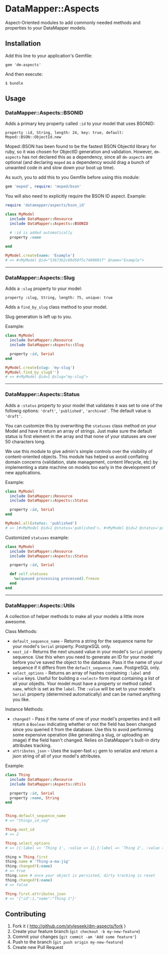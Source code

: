 # DataMapper::Aspects

Aspect-Oriented modules to add commonly needed methods and properties to your DataMapper models.

## Installation

Add this line to your application's Gemfile:

    gem 'dm-aspects'

And then execute:

    $ bundle

## Usage

### DataMapper::Aspects::BSONID

Adds a primary key property called `:id` to your model that uses BSONID:

    property :id, String, length: 24, key: true, default: Moped::BSON::ObjectId.new

Moped::BSON has been found to be the fastest BSON ObjectId library for ruby, so it
was chosen for ObjectID generation and validation. However, `dm-aspects` has not declared
this as a dependency, since all `dm-aspects` are optional (and declaring `moped` as a
dependency would drag a bunch of unwanted code in and slow down your boot up time).

As such, you to add this to you Gemfile before using this module:

````ruby
gem 'moped', require: 'moped/bson'
````

You will also need to explicitly require the BSON ID aspect. Example:

````ruby
require 'datamapper/aspects/bson_id'

class MyModel
  include DataMapper::Resource
  include DataMapper::Aspects::BSONID

  # :id is added automatically
  property :name
  
end

MyModel.create(name: 'Example')
# => #<MyModel @id="53673b2c89d50f5c7400001f" @name="Example">
````

---


### DataMapper::Aspects::Slug

Adds a `:slug` property to your model:

    property :slug, String, length: 75, unique: true

Adds a `find_by_slug` class method to your model.

Slug generation is left up to you.

Example:

````ruby
class MyModel
  include DataMapper::Resource
  include DataMapper::Aspects::Slug

  property :id, Serial
end

MyModel.create(slug: 'my-slug')
MyModel.find_by_slug('')
# => #<MyModel @id=1 @slug="my-slug">
````

---

### DataMapper::Aspects::Status

Adds a `:status` property to your model that validates it was set to one of the followig options: `'draft'`, `'published'`, `'archived'`. The default value is `'draft'`. 

You can customize this by overwriting the `statuses` class method on your Model and have it return an array of strings. Just make sure the default status is first element in the array and that none of your statuses are over 50 characters long.

We use this module to give admin's simple controls over the visibility of content-oriented objects. This module has helped us avoid conflating domain concerns (validation, state management, content lifecycle, etc) by implementing a state machine on models too early in the development of new applications.

Example:

````ruby
class MyModel
  include DataMapper::Resource
  include DataMapper::Aspects::Status

  property :id, Serial
end

MyModel.all(status: 'published')
# => [#<MyModel @id=1 @status='published'>, #<MyModel @id=2 @status='published'>, ...]
````

Customized `statuses` example:

````ruby
class MyModel
  include DataMapper::Resource
  include DataMapper::Aspects::Status

  property :id, Serial

  def self.statuses
    %w(queued processing processed).freeze
  end
end
````

---

### DataMapper::Aspects::Utils

A collection of helper methods to make all your models a little more awesome.

Class Methods:

- `default_sequence_name` - Returns a string for the sequence name for your model's `Serial` property. PostgreSQL only. 
- `next_id` - Returns the next unused value in your model's `Serial` property sequence. Use this when you need to generate an ID for your model before you've saved the object to the database. Pass it the name of your sequence if it differs from the `default_sequence_name`. PostgreSQL only.
- `select_options` - Returns an array of hashes containing `:label` and `value` keys. Useful for building a `<select>` form input containing a list of all your objedts. Your model must have a property or method called `name`, which is set as the `label`.  The `:value` will be set to your model's `Serial` property (determined automatically) and can be named anything you like.

Instance Methods:

- `changed?` - Pass it the name of one of your model's properties and it will return a `Boolean` indicating whether or not the field has been changed since you queried it from the database. Use this to avoid performing some expensive operation (like generating a slug, or uploading an image) if the field hasn't changed. Relies on DataMapper's built-in dirty attributes tracking.
- `attributes_json` - Uses the super-fast `oj` gem  to serialize and return a json string of all of your model's attributes.

Example:

````ruby
class Thing
  include DataMapper::Resource
  include DataMapper::Aspects::Utils

  property :id, Serial
  property :name, String
end


Thing.default_sequence_name
# => "things_id_seq"

Thing.next_id
# => 2

Thing.select_options
# => [{:label => 'Thing 1', :value => 1},{:label => 'Thing 2', :value => 1}]

thing = Thing.first
thing.name = 'Thing-a-ma-jig'
thing.changed?(:name)
# => true
thing.save # once your object is persisted, dirty tracking is reset
thing.changed?(:name)
# => false

Thing.first.attributes_json
# => '{"id":1,"name":"Thing 1"}'
````

## Contributing

1. Fork it ( http://github.com/styleseek/dm-aspects/fork )
2. Create your feature branch (`git checkout -b my-new-feature`)
3. Commit your changes (`git commit -am 'Add some feature'`)
4. Push to the branch (`git push origin my-new-feature`)
5. Create new Pull Request
